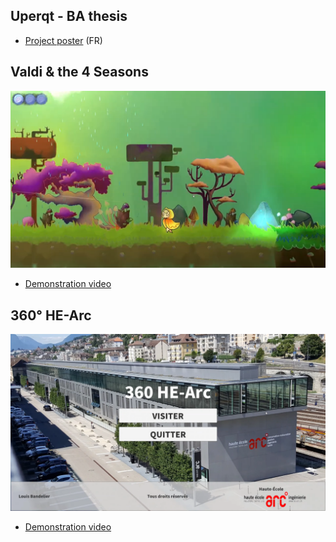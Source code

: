 ## Uperqt - BA thesis
- [Project poster](uperqt_poster.pdf) (FR)

## Valdi & the 4 Seasons
[![Valdi & the 4 Seasons](valdi_cover.png)](https://youtu.be/zzIR6NazFuk)

- [Demonstration video](https://youtu.be/zzIR6NazFuk)

## 360° HE-Arc
[![360° HE-Arc](360_hearc_cover.png)](https://youtu.be/wWhQ7abRNOc)

- [Demonstration video](https://youtu.be/wWhQ7abRNOc)
